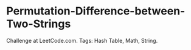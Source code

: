 # Permutation-Difference-between-Two-Strings
Challenge at LeetCode.com. Tags: Hash Table, Math, String.
